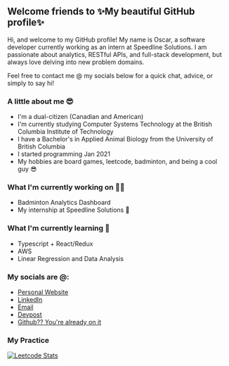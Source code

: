 ## Welcome friends to ✨My beautiful GitHub profile✨

Hi, and welcome to my GitHub profile! My name is Oscar, a software developer currently working as an intern at Speedline Solutions. I am passionate about analytics, RESTful APIs, and full-stack development, but always love delving into new problem domains. 

Feel free to contact me @ my socials below for a quick chat, advice, or simply to say hi!

### A little about me 😎
* I'm a dual-citizen (Canadian and American)
* I'm currently studying Computer Systems Technology at the British Columbia Institute of Technology
* I have a Bachelor's in Applied Animal Biology from the University of British Columbia
* I started programming Jan 2021
* My hobbies are board games, leetcode, badminton, and being a cool guy 😎

### What I'm currently working on 👷‍♀️
* Badminton Analytics Dashboard
* My internship at Speedline Solutions 🍕

### What I'm currently learning 📖
* Typescript + React/Redux
* AWS
* Linear Regression and Data Analysis

### My socials are @:
* [Personal Website](https://oscar-la.com)
* [LinkedIn](https://linkedin.com/in/oscar-la-bc/)
* [Email](mailto:oscarla5747@gmail.com)
* [Devpost](https://devpost.com/oscarla5747)
* [Github?? You're already on it](https://github.com/oscarlaaaa)

### My Practice
[![Leetcode Stats](https://leetcode.card.workers.dev/?username=oscarla5747&style=auto&extension=activity)](https://leetcode.com/oscarla5747)

<!--
**oscarlaaaa/oscarlaaaa** is a ✨ _special_ ✨ repository because its `README.md` (this file) appears on your GitHub profile.

Here are some ideas to get you started:

- 🔭 I’m currently working on ...
- 🌱 I’m currently learning ...
- 👯 I’m looking to collaborate on ...
- 🤔 I’m looking for help with ...
- 💬 Ask me about ...
- 📫 How to reach me: ...
- 😄 Pronouns: ...
- ⚡ Fun fact: ...
-->
